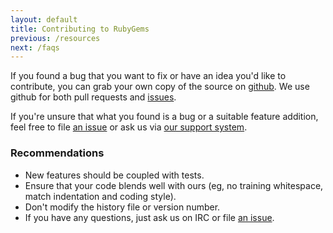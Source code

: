 ```yaml
---
layout: default
title: Contributing to RubyGems
previous: /resources
next: /faqs
---
```


If you found a bug that you want to fix or have an idea you'd like to contribute, you can grab your own copy of the source on [github][0]. We use github for both pull requests and [issues][1].

If you're unsure that what you found is a bug or a suitable feature addition, feel free to file [an issue][1] or ask us via [our support system][2].

### Recommendations

+ New features should be coupled with tests.
+ Ensure that your code blends well with ours (eg, no training whitespace, match indentation and coding style).
+ Don't modify the history file or version number.
+ If you have any questions, just ask us on IRC or file [an issue][1].

[0]: http://github.com/rubygems/rubygems
[1]: http://github.com/rubygems/rubygems/issues
[2]: http://help.rubygems.org